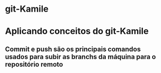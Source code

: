 # git-Kamile
<h1>Aplicando conceitos do git-Kamile</h1>
<h2>Commit e push são os principais comandos usados para subir as branchs da máquina para o repositório remoto </h2>
